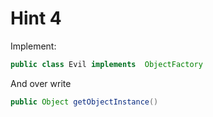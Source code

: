 # Hint 4

Implement:
```java
public class Evil implements  ObjectFactory
```

And over write

```java
public Object getObjectInstance()
```
